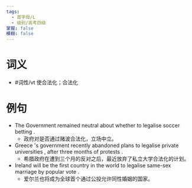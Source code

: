 ```yaml
---
tags:
  - 首字母/L
  - 级别/高考四级
掌握: false
模糊: false
---
```

# 词义
- #词性/vt  使合法化；合法化
# 例句
- The Government remained neutral about whether to legalise soccer betting .
	- 政府对是否通过赌波合法化，立场中立。
- Greece 's government recently abandoned plans to legalise private universities , after three months of protests .
	- 希腊政府在遭到三个月的反对之后，最近放弃了私立大学合法化的计划。
- Ireland will be the first country in the world to legalise same-sex marriage by popular vote .
	- 爱尔兰也将成为全球首个通过公投允许同性婚姻的国家。
